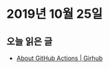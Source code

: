 # 2019년 10월 25일

## 오늘 읽은 글

* [About GitHub Actions | Girhub](https://help.github.com/en/github/automating-your-workflow-with-github-actions/about-github-actions)
